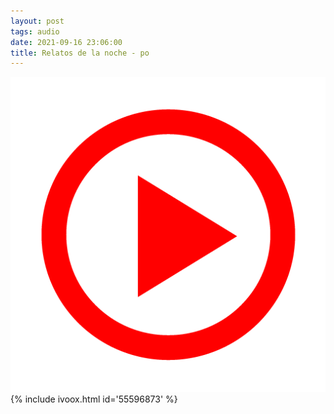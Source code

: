 ```yaml
---
layout: post
tags: audio
date: 2021-09-16 23:06:00
title: Relatos de la noche - po
---
```

![Play](/images/play.png)
{% include ivoox.html id='55596873' %}

